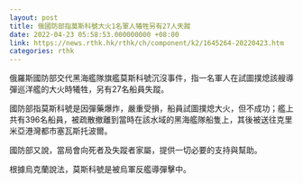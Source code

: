 ```yaml
---
layout: post
title: 俄國防部指莫斯科號大火1名軍人犧牲另有27人失蹤
date: 2022-04-23 05:58:53.000000000 +08:00
link: https://news.rthk.hk/rthk/ch/component/k2/1645264-20220423.htm
categories: rthk
---
```


俄羅斯國防部交代黑海艦隊旗艦莫斯科號沉沒事件，指一名軍人在試圖撲熄該艘導彈巡洋艦的大火時犧牲，另有27名船員失蹤。

國防部指莫斯科號是因彈藥爆炸，嚴重受損，船員試圖撲熄大火，但不成功；艦上共有396名船員，被疏散撤離到當時在該水域的黑海艦隊船隻上，其後被送往克里米亞港灣都市塞瓦斯托波爾。

國防部又說，當局會向死者及失蹤者家屬，提供一切必要的支持與幫助。

根據烏克蘭說法，莫斯科號是被烏軍反艦導彈擊中。
